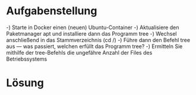 # Aufgabenstellung
-) Starte in Docker einen (neuen) Ubuntu-Container
-) Aktualisiere den Paketmanager apt und installiere dann das Programm tree
-) Wechsel anschließend in das Stammverzeichnis (cd /)
-) Führe dann den Befehl tree aus — was passiert, welchen erfüllt das Programm tree?
-) Ermitteln Sie mithilfe der tree-Befehls die ungefähre Anzahl der Files des Betriebssystems

# Lösung
